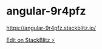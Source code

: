 # angular-9r4pfz
https://angular-9r4pfz.stackblitz.io/

[Edit on StackBlitz ⚡️](https://stackblitz.com/edit/angular-9r4pfz)
